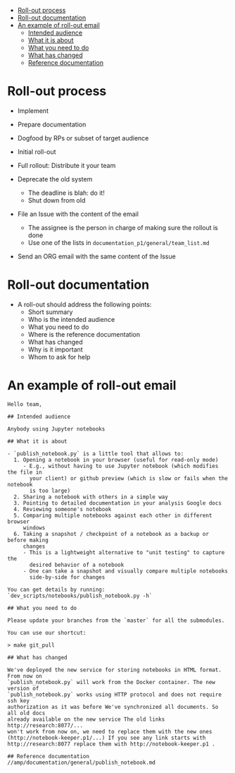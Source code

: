 <!--ts-->
   * [Roll-out process](#roll-out-process)
   * [Roll-out documentation](#roll-out-documentation)
   * [An example of roll-out email](#an-example-of-roll-out-email)
      * [Intended audience](#intended-audience)
      * [What it is about](#what-it-is-about)
      * [What you need to do](#what-you-need-to-do)
      * [What has changed](#what-has-changed)
      * [Reference documentation](#reference-documentation)



<!--te-->

# Roll-out process

- Implement
- Prepare documentation
- Dogfood by RPs or subset of target audience
- Initial roll-out
- Full rollout: Distribute it your team
- Deprecate the old system
  - The deadline is blah: do it!
  - Shut down from old

- File an Issue with the content of the email
  - The assignee is the person in charge of making sure the rollout is done
  - Use one of the lists in `documentation_p1/general/team_list.md`
- Send an ORG email with the same content of the Issue

# Roll-out documentation

- A roll-out should address the following points:
  - Short summary
  - Who is the intended audience
  - What you need to do
  - Where is the reference documentation
  - What has changed
  - Why is it important
  - Whom to ask for help

# An example of roll-out email

```
Hello team,

## Intended audience

Anybody using Jupyter notebooks

## What it is about

- `publish_notebook.py` is a little tool that allows to:
  1. Opening a notebook in your browser (useful for read-only mode)
     - E.g., without having to use Jupyter notebook (which modifies the file in
       your client) or github preview (which is slow or fails when the notebook
       is too large)
  2. Sharing a notebook with others in a simple way
  3. Pointing to detailed documentation in your analysis Google docs
  4. Reviewing someone's notebook
  5. Comparing multiple notebooks against each other in different browser
     windows
  6. Taking a snapshot / checkpoint of a notebook as a backup or before making
     changes
     - This is a lightweight alternative to "unit testing" to capture the
       desired behavior of a notebook
     - One can take a snapshot and visually compare multiple notebooks
       side-by-side for changes

You can get details by running: `dev_scripts/notebooks/publish_notebook.py -h`

## What you need to do

Please update your branches from the `master` for all the submodules.

You can use our shortcut:

> make git_pull

## What has changed

We've deployed the new service for storing notebooks in HTML format. From now on
`publish_notebook.py` will work from the Docker container. The new version of
`publish_notebook.py` works using HTTP protocol and does not require ssh key
authorization as it was before We've synchronized all documents. So all old docs
already available on the new service The old links http://research:8077/...
won't work from now on, we need to replace them with the new ones
(http://notebook-keeper.p1/...) If you see any link starts with
http://research:8077 replace them with http://notebook-keeper.p1 .

## Reference documentation
//amp/documentation/general/publish_notebook.md
```
